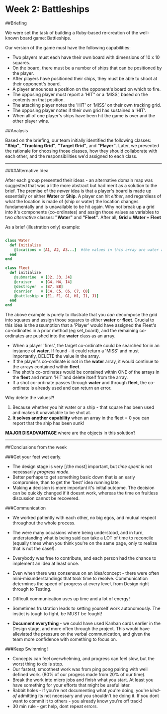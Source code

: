 Week 2: Battleships
===========
##Briefing
  
We were set the task of building a Ruby-based re-creation of the well-known board game: Battleships.  
  
Our version of the game must have the following capabilities:
  
+ Two players must each have their own board with dimensions of 10 x 10 squares.  
+ On the board, there must be a number of ships that can be positioned by the player.  
+ After players have positioned their ships, they must be able to shoot at their opponent's board.  
+ A player announces a position on the opponent's board on which to fire. 
+ The opposing player must report a 'HIT" or a 'MISS', based on the contents on that position. 
+ The attacking player notes the 'HIT' or 'MISS' on their own tracking grid. 
+ The opposing player notes if their own grid has sustained a 'HIT'. 
+ When all of one player's ships have been hit the game is over and the other player wins. 
   
   
##Analysis
    
Based on the briefing, our team initially identified the following classes: **"Ship"**, **"Tracking Grid"**, **"Target Grid"**, and **"Player"**.  Later, we presented the rationale for choosing those classes, how they should collaborate with each other, and the responsibilities we'd assigned to each class.  

________________________________________________________________________________________________________________________________


####Alternative Idea
   
After each group presented their ideas - an alternative domain map was suggested that was a little more abstract but had merit as a solution to the brief. The premise of the *newer* idea is that a player's board is made up essentially or either **Water** or **Ship**. A player can hit *either*, and regardless of what the location is made of (ship or water) the location changes fundamentally and is unavailable to be hit again. Why not break up a grid into it's components (co-ordinates) and assign those values as variables to two *alternative* classes: **"Water"** and **"Fleet"**. After all, **Grid = Water + Fleet**
   
As a brief (illustration only) example:  
```Ruby

class Water
  def Initialize
    @locations = [A1, A2, A3...]  #the values in this array are water and will miss.  
  end
end

class Fleet
  def initialize
    @submarine  = [J2, J3, J4]
    @cruiser    = [G4, H4, I4]
    @destroyer  = [B7, B8] 
    @carrier    = [C4, C5, C6, C7, C8]
    @battleship = [E1, F1, G1, H1, I1, J1] 
  end
end
```
   
The above example is purely to illustrate that you *can* decompose the grid into squares and assign those squares to either **water** or **fleet**. Crucial to this idea is the assumption that a 'Player' would have assigned the Fleet's co-ordinates in a prior method (eg set_board), and the remaining co-ordinates are pushed into the **water** class as an array. 
   
+ When a player 'fires', the target co-ordinate could be searched for in an instance of **water**. If found - it could return a 'MISS' and must importantly, DELETE the value in the array. 
+ If the player's co-ordinate is not in the **water** array, it would continue to the arrays contained within **fleet**.
+ The shot's co-ordinates would be contained within ONE of the arrays in the **fleet** and return 'HIT'and delete itself from the array. 
+ If a shot co-ordinate passes through **water** and through **fleet**, the co-ordinate is already used and can return an error.
   
Why delete the values?!  
1. Because whether you hit water or a ship - that square has been used and makes it unavailable to be shot at.   
2. **It solves another capability** when an array in the fleet = 0 you can report that the ship has been sunk!

**MAJOR DISADVANTAGE** where are the objects in this solution? 

________________________________________________________________________________________________________________________________

##Conclusions from the week 

###Get your feet wet early.
+ The design stage is very [/the most] important, but *time spent* is not necessarily *progress made*.  
+ Better perhaps to get something basic down that is an early compromise, than to get the 'best' idea running late. 
+ Making **a** decision is more important it's initial outcome. The decision can be quickly changed if it doesnt work, whereas the time on fruitless discussion cannot be recovered. 

###Communication
+ We worked patiently with each other, no big egos, and mutual respect throughout the whole process. 
+ The were many occasions where being understood, and in turn, understanding what is being said can take a LOT of time to reconcile (equally times when you think you're on the same page, only to realize that is not the case!).   
+ Everybody was free to contribute, and each person had the chance to implement an idea at least once.  
    
+ Even when there was consensus on an idea/concept - there were often mini-misunderstandings that took time to resolve. Communication determines the speed of progress at every level, from Design right through to Testing.   
+ Difficult communication uses up time and a lot of energy!  
   
+ Sometimes frustration leads to setting yourself work autonomously. The instict is tough to fight, be MUST be fought!  
+ **Document everything** - we could have used Kanban cards earlier in the Design stage, and more often through the project. This would have alleviated the pressure on the verbal communication, and given the team more confidence with something to focus on. 

###Keep Swimming!
+ Concepts can feel overwhelming, and progress can feel slow, but the worst thing to do is stop.  
+ Our fastest, smoothest work was from ping pong pairing with well defined work. (80% of our progess made from 20% of our time).
+ Break the work into micro jobs and finish what you start. At least you have something for your efforts that might be useful later.  
+ Rabbit holes - if you're not documenting what you're doing, you're *kind-of* admitting its not necessary and you shouldn't be doing it. If you dont want to commit it to others - you already know you're off track!
+ 30 min rule - get help, dont repeat errors. 
